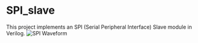 # SPI_slave
This project implements an SPI (Serial Peripheral Interface) Slave module in Verilog.
![SPI Waveform](image.png)

